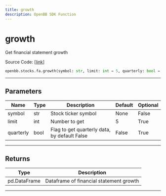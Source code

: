 ```yaml
---
title: growth
description: OpenBB SDK Function
---
```


# growth

Get financial statement growth

Source Code: [[link](https://github.com/OpenBB-finance/OpenBBTerminal/tree/main/openbb_terminal/stocks/fundamental_analysis/fmp_model.py#L505)]

```python
openbb.stocks.fa.growth(symbol: str, limit: int = 5, quarterly: bool = False)
```

---

## Parameters

| Name | Type | Description | Default | Optional |
| ---- | ---- | ----------- | ------- | -------- |
| symbol | str | Stock ticker symbol | None | False |
| limit | int | Number to get | 5 | True |
| quarterly | bool | Flag to get quarterly data, by default False | False | True |


---

## Returns

| Type | Description |
| ---- | ----------- |
| pd.DataFrame | Dataframe of financial statement growth |
---

